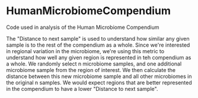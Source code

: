 # HumanMicrobiomeCompendium
Code used in analysis of the Human Microbiome Compendium

The "Distance to next sample" is used to understand how similar any given sample is to the rest of the compendium as a whole.
Since we're interested in regional variation in the microbiome, we're using this metric to understand how well any given region is 
represented in teh compendium as a whole. We randomly select n microbiome samples, and one additional microbiome sample from the region
of interest. We then calculate the distance between this new microbiome sample and all other microbiomes in the original n samples. 
We would expect regions that are better represented in the compendium to have a lower "Distance to next sample".
